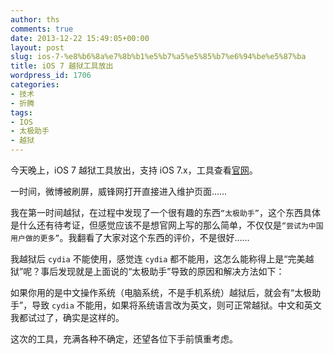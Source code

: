 ```yaml
---
author: ths
comments: true
date: 2013-12-22 15:49:05+00:00
layout: post
slug: ios-7-%e8%b6%8a%e7%8b%b1%e5%b7%a5%e5%85%b7%e6%94%be%e5%87%ba
title: iOS 7 越狱工具放出
wordpress_id: 1706
categories:
- 技术
- 折腾
tags:
- IOS
- 太极助手
- 越狱
---
```


今天晚上，iOS 7 越狱工具放出，支持 iOS 7.x，工具查看[官网](http://evasi0n.com/)。





一时间，微博被刷屏，威锋网打开直接进入维护页面……





我在第一时间越狱，在过程中发现了一个很有趣的东西`“太极助手”`，这个东西具体是什么还有待考证，但感觉应该不是想官网上写的那么简单，不仅仅是`“尝试为中国用户做的更多”`。我翻看了大家对这个东西的评价，不是很好……





我越狱后 `cydia` 不能使用，感觉连 `cydia` 都不能用，这怎么能称得上是“完美越狱”呢？事后发现就是上面说的“太极助手”导致的原因和解决方法如下：





如果你用的是中文操作系统（电脑系统，不是手机系统）越狱后，就会有“太极助手”，导致 `cydia` 不能用，如果将系统语言改为英文，则可正常越狱。中文和英文我都试过了，确实是这样的。





这次的工具，充满各种不确定，还望各位下手前慎重考虑。



